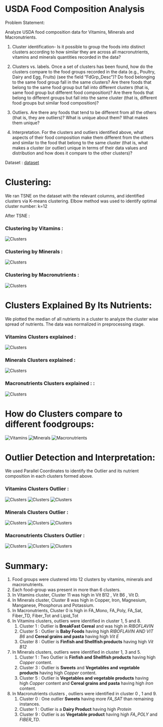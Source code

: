 # USDA Food Composition Analysis

 
Problem Statement:

Analyze USDA food composition data for Vitamins, Minerals and Macronutrients.

1. Cluster identification- Is it possible to group the foods into distinct clusters according to how similar they are across all macronutrients, vitamins and minerals quantities recorded in the data?


2. Clusters vs. labels. Once a set of clusters has been found, how do the clusters compare to the food groups recorded in the data (e.g., Poultry, Dairy and Egg, Fruits) (see the field “FdGrp_Desc”)?
Do food belonging to the same food group fall in the same clusters?
Are there foods that belong to the same food group but fall into different clusters (that is, same food group but different food composition)?
Are there foods that belong to different groups but fall into the same cluster (that is, different food groups but similar food composition)?

3. Outliers. Are there any foods that tend to be different from all the others (that is, they are outliers)? What is unique about them? What makes them unique?


4. Interpretation. For the clusters and outliers identified above, what aspects of their food composition make them different from the others and similar to the food that belong to the same cluster (that is, what makes a cluster (or outlier) unique in terms of their data values and distribution and how does it compare to the other clusters)?


Dataset :  [dataset](https://fdc.nal.usda.gov/)


# Clustering:

We ran TSNE on the dataset with the relevant columns, and identified clusters via K-means clustering. Elbow method was used to identify optimal cluster number: k=12

After TSNE :

### Clustering by Vitamins :

![Clusters](/images/visualization-106.png)

### Clustering by Minerals :

![Clusters](/images/visualization-113.png)

### Clustering by Macronutrients :

![Clusters](/images/visualization-120.png)



# Clusters Explained By Its Nutrients:

We plotted the median of all nutrients in a cluster to analyze the cluster wise spread of nutrients. The data was normalized in preprocessing stage.


### Vitamins Clusters explained :

![Clusters](/images/visualization-108.png)

### Minerals Clusters explained :

![Clusters](/images/visualization-115.png)

### Macronutrients Clusters explained : :

![Clusters](/images/visualization-122.png)



# How do Clusters compare to different foodgroups:

![Vitamins](/images/visualization-107.png) ![Minerals](/images/visualization-114.png) ![Macronutrients](/images/visualization-121.png)


# Outlier Detection and Interpretation:

We used Parallel Coordinates to identify the Outlier and its nutrient composition in each clusters formed above.


### Vitamins Clusters Outlier :

![Clusters](/images/visualization-109.png)
![Clusters](/images/visualization-110.png)
![Clusters](/images/visualization-111.png)


### Minerals Clusters Outlier :

![Clusters](/images/visualization-116.png)
![Clusters](/images/visualization-117.png)
![Clusters](/images/visualization-118.png)


### Macronutrients Clusters Outlier :

![Clusters](/images/visualization-123.png)
![Clusters](/images/visualization-124.png)
![Clusters](/images/visualization-125.png)



# Summary:

1. Food groups were clustered into 12 clusters by vitamins, minerals and macronutrients.
2. Each food-group was present in more than 6 clusters.
3. In Vitamins cluster, Cluster 11 was high in Vit B12 , Vit B6 , Vit D.
4. In Minerals cluster, Cluster 8 was high in Copper, Iron, Magnesium, Manganese, Phosphorus and Potassium.
5. In Macronutrients, Cluster 0 is high in FA_Mono, FA_Poly, FA_Sat, Fiber_TD, Fiber_Tot and Lipid_Tot
6. In Vitamins clusters, outliers were identified in cluster 1, 5 and 8.
   1. Cluster 1 : Outlier is **BreakFast Cereal** and was high in *RIBOFLAVIN*
   2. Cluster 5 : Outlier is **Baby Foods** having high *RIBOFLAVIN AND VIT B6* and **Cereal grains and pasta** having high *Vit E*
   3. Cluster 8 : Outlier is **Finfish and Shellfish products** having high *Vit B12*
7. In Minerals clusters, outliers were identified in cluster 1, 3 and 5.
   1. Cluster 1 : Two Outlier is **Finfish and Shellfish products** having high *Copper* content.
   2. Cluster 3 : Outlier is **Sweets** and **Vegetables and vegetable products** having high *Copper* content.
   3. Cluster 5 : Outlier is **Vegetables and vegetable products** having high *Copper* content and **Cereal grains and pasta** having high *Iron* content.
8. In Macronutrients clusters , outliers were identified in cluster 0 , 1 and 9.
   1. Cluster 0 : One outlier **Sweets** having more *FA_SAT* than remaining instances.
   2. Cluster 1 : Outlier is a **Dairy Product** having high *Protein*
   3. Cluster 9 : Outlier is as **Vegetable product** having high *FA_POLY* and *FIBER_TD*.






